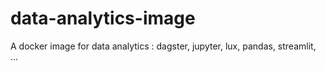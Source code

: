 # data-analytics-image
A docker image for data analytics : dagster, jupyter, lux, pandas, streamlit, ...
